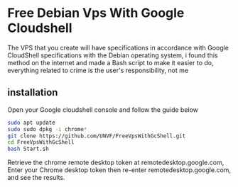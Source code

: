 # Free Debian Vps With Google Cloudshell

The VPS that you create will have specifications in accordance with Google CloudShell specifications with the Debian operating system, i found this method on the internet and made a Bash script to make it easier to do, everything related to crime is the user's responsibility, not me

## installation

Open your Google cloudshell console and follow the guide below

```bash
sudo apt update
sudo sudo dpkg -i chrome*
git clone https://github.com/UNVF/FreeVpsWithGcShell.git
cd FreeVpsWithGcShell
bash Start.sh
```
Retrieve the chrome remote desktop token at remotedesktop.google.com, Enter your Chrome desktop token then re-enter remotedesktop.google.com, and see the results.

